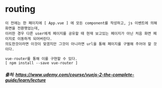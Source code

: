 # routing

```
이 전에는 한 페이지에 [ App.vue ] 에 모든 component를 작성하고, js 이벤트에 의해 화면을 전환햇었는데, 
이러한 경우 다른 user에게 페이지를 공유할 때 현재 보고있는 페이지가 아닌 처음 화면 페이지로 이동하게 되어버린다.
의도한것이라면 이것이 맞겠지만 그것이 아니라면 url을 통해 페이지를 구별해 주어야 할 것이다.
```

```
vue-router를 통해 이를 구현할 수 있다.
[ npm install --save vue-router ]
```
##### 출처: https://www.udemy.com/course/vuejs-2-the-complete-guide/learn/lecture
